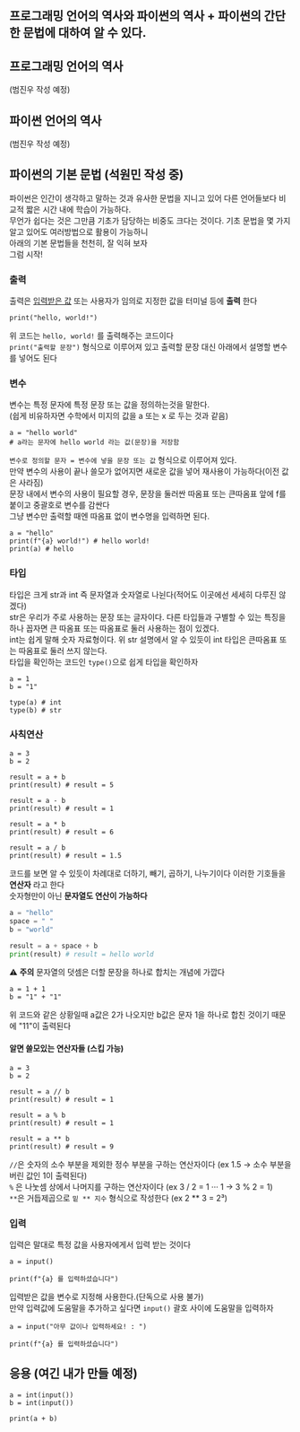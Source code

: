 ## 프로그래밍 언어의 역사와 파이썬의 역사 + 파이썬의 간단한 문법에 대하여 알 수 있다.

## 프로그래밍 언어의 역사
(범진우 작성 예정) 

## 파이썬 언어의 역사
(범진우 작성 예정)


## 파이썬의 기본 문법 (석원민 작성 중)
파이썬은 인간이 생각하고 말하는 것과 유사한 문법을 지니고 있어 다른 언어들보다 비교적 짧은 시간 내에 학습이 가능하다.  
무언가 쉽다는 것은 그만큼 기초가 담당하는 비중도 크다는 것이다. 기초 문법을 몇 가지 알고 있어도 여러방법으로 활용이 가능하니<br>
아래의 기본 문법들을 천천히, 잘 익혀 보자  
그럼 시작!

### 출력
출력은 [입력받은 값](https://github.com/Team-Logic/OverView/tree/main/2#%EC%9E%85%EB%A0%A5) 또는 사용자가 임의로 지정한 값을 터미널 등에 __출력__ 한다
```py3
print("hello, world!")
```
위 코드는 `hello, world!` 를 출력해주는 코드이다  
`print("출력할 문장")` 형식으로 이루어져 있고 출력할 문장 대신 아래에서 설명할 변수를 넣어도 된다

### 변수
변수는 특정 문자에 특정 문장 또는 값을 정의하는것을 말한다.  
(쉽게 비유하자면 수학에서 미지의 값을 a 또는 x 로 두는 것과 같음)
```py3
a = "hello world"
# a라는 문자에 hello world 라는 값(문장)을 저장함
``` 
`변수로 정의할 문자 = 변수에 넣을 문장 또는 값` 형식으로 이루어져 있다.  
만약 변수의 사용이 끝나 쓸모가 없어지면 새로운 값을 넣어 재사용이 가능하다(이전 값은 사라짐)  
문장 내에서 변수의 사용이 필요할 경우, 문장을 둘러싼 따옴표 또는 큰따옴표 앞에 f를 붙이고 중괄호로 변수를 감싼다  
그냥 변수만 출력할 때엔 따옴표 없이 변수명을 입력하면 된다.
```py3
a = "hello"
print(f"{a} world!") # hello world!
print(a) # hello
```

### 타입
타입은 크게 str과 int 즉 문자열과 숫자열로 나뉜다(적어도 이곳에선 세세히 다루진 않겠다)  
str은 우리가 주로 사용하는 문장 또는 글자이다. 다른 타입들과 구별할 수 있는 특징을 하나 꼽자면 큰 따옴표 또는 따옴표로 둘러 사용하는 점이 있겠다.  
int는 쉽게 말해 숫자 자료형이다. 위 str 설명에서 알 수 있듯이 int 타입은 큰따옴표 또는 따옴표로 둘러 쓰지 않는다.  
타입을 확인하는 코드인 `type()`으로 쉽게 타입을 확인하자
```py3
a = 1
b = "1"

type(a) # int
type(b) # str
```

### 사칙연산
```py3
a = 3
b = 2

result = a + b
print(result) # result = 5

result = a - b
print(result) # result = 1

result = a * b
print(result) # result = 6

result = a / b
print(result) # result = 1.5
```
코드를 보면 알 수 있듯이 차례대로 더하기, 빼기, 곱하기, 나누기이다 이러한 기호들을 __연산자__ 라고 한다  
숫자형만이 아닌 __문자열도 연산이 가능하다__
```py
a = "hello"
space = " " 
b = "world"

result = a + space + b
print(result) # result = hello world
```
⚠️ __주의__ 문자열의 덧셈은 더할 문장을 하나로 합치는 개념에 가깝다
```py3
a = 1 + 1
b = "1" + "1"
```
위 코드와 같은 상황일때 a값은 2가 나오지만 b값은 문자 1을 하나로 합친 것이기 때문에 "11"이 출력된다
#### 알면 쓸모있는 연산자들 (스킵 가능)
```py3
a = 3
b = 2

result = a // b
print(result) # result = 1

result = a % b
print(result) # result = 1

result = a ** b
print(result) # result = 9
```
`//`은 숫자의 소수 부분을 제외한 정수 부분을 구하는 연산자이다 (ex 1.5 -> 소수 부분을 버린 값인 1이 출력된다)  
`%` 은 나눗셈 상에서 나머지를 구하는 연산자이다 (ex 3 / 2 = 1 ··· 1 -> 3 % 2 = 1)  
`**`은 거듭제곱으로 `밑 ** 지수` 형식으로 작성한다 (ex 2 ** 3 = 2³)

### 입력
입력은 말대로 특정 값을 사용자에게서 입력 받는 것이다
```py3
a = input()

print(f"{a} 를 입력하셨습니다")
```
입력받은 값을 변수로 지정해 사용한다.(단독으로 사용 불가)  
만약 입력값에 도움말을 추가하고 싶다면 `input()` 괄호 사이에 도움말을 입력하자
```py3
a = input("아무 값이나 입력하세요! : ")

print(f"{a} 를 입력하셨습니다")
```

## 응용 (여긴 내가 만들 예정)
```py3
a = int(input())
b = int(input())

print(a + b)
```
